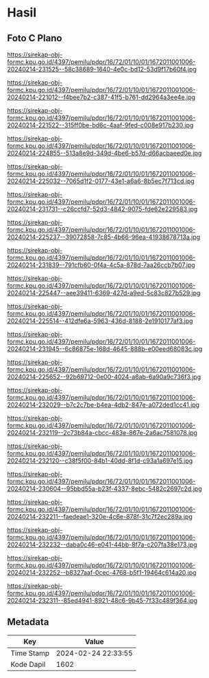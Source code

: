 # Hasil

## Foto C Plano

https://sirekap-obj-formc.kpu.go.id/4397/pemilu/pdpr/16/72/01/10/01/1672011001006-20240214-231525--58c38689-1640-4e0c-bd12-53d9f17b60f4.jpg

https://sirekap-obj-formc.kpu.go.id/4397/pemilu/pdpr/16/72/01/10/01/1672011001006-20240214-221012--f4bee7b2-c387-41f5-b761-dd2964a3ee4e.jpg

https://sirekap-obj-formc.kpu.go.id/4397/pemilu/pdpr/16/72/01/10/01/1672011001006-20240214-221522--315ff0be-bd6c-4aaf-9fed-c008e917b230.jpg

https://sirekap-obj-formc.kpu.go.id/4397/pemilu/pdpr/16/72/01/10/01/1672011001006-20240214-224855--513a8e9d-349d-4be6-b57d-d66acbaeed0e.jpg

https://sirekap-obj-formc.kpu.go.id/4397/pemilu/pdpr/16/72/01/10/01/1672011001006-20240214-225032--7065d1f2-0177-43e1-a6a6-8b5ec7f713cd.jpg

https://sirekap-obj-formc.kpu.go.id/4397/pemilu/pdpr/16/72/01/10/01/1672011001006-20240214-231731--c26ccfd7-52d3-4842-9075-fde62e229583.jpg

https://sirekap-obj-formc.kpu.go.id/4397/pemilu/pdpr/16/72/01/10/01/1672011001006-20240214-225237--39072858-7c85-4b66-96ea-41938678713a.jpg

https://sirekap-obj-formc.kpu.go.id/4397/pemilu/pdpr/16/72/01/10/01/1672011001006-20240214-231839--791cfb60-0f4a-4c5a-878d-7aa26ccb7b07.jpg

https://sirekap-obj-formc.kpu.go.id/4397/pemilu/pdpr/16/72/01/10/01/1672011001006-20240214-225447--aee39411-6369-427d-a9ed-5c83c827b529.jpg

https://sirekap-obj-formc.kpu.go.id/4397/pemilu/pdpr/16/72/01/10/01/1672011001006-20240214-225514--412dfe6a-5963-436d-8188-2e1910177af3.jpg

https://sirekap-obj-formc.kpu.go.id/4397/pemilu/pdpr/16/72/01/10/01/1672011001006-20240214-231945--6c86875e-168d-4645-888b-e00eed68083c.jpg

https://sirekap-obj-formc.kpu.go.id/4397/pemilu/pdpr/16/72/01/10/01/1672011001006-20240214-225652--92b69712-0e00-4024-a6ab-6a90a9c736f3.jpg

https://sirekap-obj-formc.kpu.go.id/4397/pemilu/pdpr/16/72/01/10/01/1672011001006-20240214-232029--b7c2c7be-b4ea-4db2-847e-a072ded1cc41.jpg

https://sirekap-obj-formc.kpu.go.id/4397/pemilu/pdpr/16/72/01/10/01/1672011001006-20240214-232119--2c73b84a-cbcc-483e-867e-2a6ac7581078.jpg

https://sirekap-obj-formc.kpu.go.id/4397/pemilu/pdpr/16/72/01/10/01/1672011001006-20240214-232120--c38f5f00-84b1-40dd-8f1d-c93a1a697e15.jpg

https://sirekap-obj-formc.kpu.go.id/4397/pemilu/pdpr/16/72/01/10/01/1672011001006-20240214-230604--95bbd55a-b23f-4337-8ebc-5482c2697c2d.jpg

https://sirekap-obj-formc.kpu.go.id/4397/pemilu/pdpr/16/72/01/10/01/1672011001006-20240214-232211--faedeae1-320e-4c6e-878f-31c7f2ec289a.jpg

https://sirekap-obj-formc.kpu.go.id/4397/pemilu/pdpr/16/72/01/10/01/1672011001006-20240214-232232--daba0c46-e041-44bb-8f7a-c207fa38e173.jpg

https://sirekap-obj-formc.kpu.go.id/4397/pemilu/pdpr/16/72/01/10/01/1672011001006-20240214-232252--b8327aaf-0cec-4768-b5f1-19464c614a20.jpg

https://sirekap-obj-formc.kpu.go.id/4397/pemilu/pdpr/16/72/01/10/01/1672011001006-20240214-232311--85ed4941-8921-48c6-9b45-7f33c489f364.jpg


## Metadata

| Key        | Value               |
| ---------- | ------------------- |
| Time Stamp | 2024-02-24 22:33:55 |
| Kode Dapil | 1602                |



